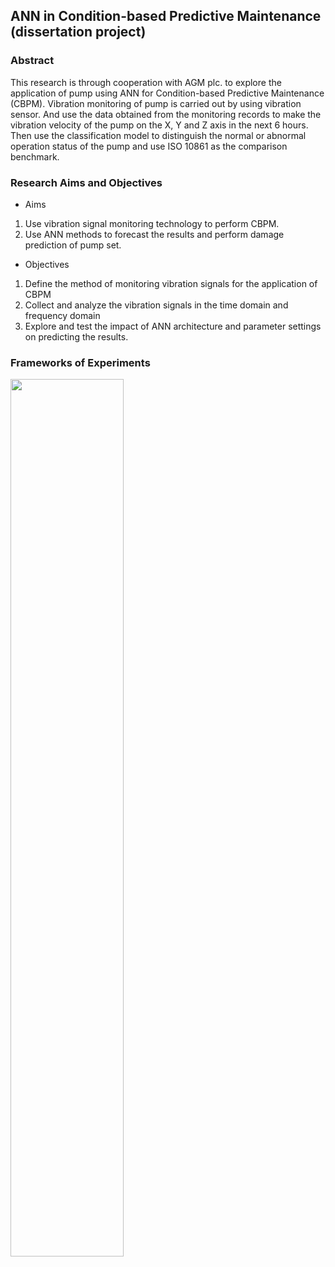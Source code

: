## ANN in Condition-based Predictive Maintenance (dissertation project)

### Abstract
  This research is through cooperation with AGM plc. to explore the application of pump using ANN for Condition-based Predictive Maintenance (CBPM). Vibration monitoring of pump is carried out by using vibration sensor. And use the data obtained from the monitoring records to make the vibration velocity of the pump on the X, Y and Z axis in the next 6 hours. Then use the classification model to distinguish the normal or abnormal operation status of the pump and use ISO 10861 as the comparison benchmark.

### Research Aims and Objectives
* Aims
 1. Use vibration signal monitoring technology to perform CBPM.
 2. Use ANN methods to forecast the results and perform damage prediction of pump set.
* Objectives
 1. Define the method of monitoring vibration signals for the application of CBPM
 2. Collect and analyze the vibration signals in the time domain and frequency domain
 3. Explore and test the impact of ANN architecture and parameter settings on predicting the results.
 
### Frameworks of Experiments
<img width="60%" height="60%" src="https://github.com/hsuemily/ANN-in-Condition-based-Predictive-Maintenance/blob/master/Dataset/Frameworks%20of%20Experiments.png"/>

